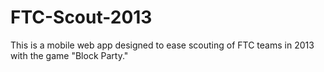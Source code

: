 FTC-Scout-2013
==============
This is a mobile web app designed to ease scouting of FTC teams in 2013 with the game "Block Party."
